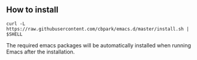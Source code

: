 ## How to install

```
curl -L https://raw.githubusercontent.com/cbpark/emacs.d/master/install.sh | $SHELL
```

The required emacs packages will be automatically installed when running Emacs after the installation.
